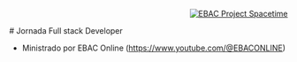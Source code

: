 <p align="right">
  <a href="https://www.youtube.com/@EBACONLINE" target="_blank">
    <img src="https://img.shields.io/static/v1?label=EBAC&message=ONLINE&color=313238&labelColor=FF8C00" alt="EBAC Project Spacetime" />
  </a>
</p>
# Jornada Full stack Developer

- Ministrado por EBAC Online (https://www.youtube.com/@EBACONLINE)
